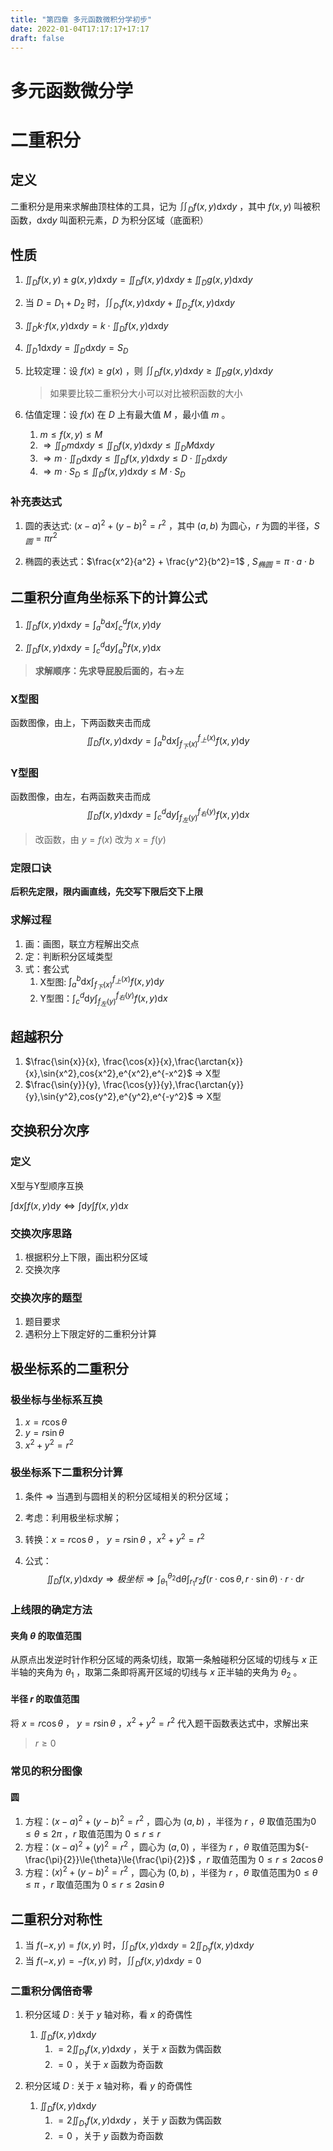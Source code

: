 ```yaml
---
title: "第四章 多元函数微积分学初步"
date: 2022-01-04T17:17:17+17:17
draft: false
---
```


<!--more-->

# 多元函数微分学

# 二重积分

## 定义

二重积分是用来求解曲顶柱体的工具，记为 $\iint_{D}{f(x,y)}\text{d}x\text{d}y$ ，其中 $f(x, y)$ 叫被积函数，$\text{d}x\text{d}y$ 叫面积元素，$D$ 为积分区域（底面积）

## 性质

1.  $\iint_{D}{f(x,y)}\pm{g(x,y)}\text{d}x\text{d}y=\iint_{D}{f(x,y)}\text{d}x\text{d}y\pm\iint_{D}{g(x,y)}\text{d}x\text{d}y$ 
2. 当 $D=D_1+D_2$ 时，$\iint_{D_1}{f(x,y)}\text{d}x\text{d}y+\iint_{D_2}{f(x,y)}\text{d}x\text{d}y$ 

3. $\iint_{D}{k\cdot}{f(x,y)}\text{d}x\text{d}y = k\cdot\iint_{D}{f(x,y)}\text{d}x\text{d}y$

4. $\iint_{D}{1}\text{d}x\text{d}y = \iint_{D}\text{d}x\text{d}y=S_D$

5. 比较定理：设 ${f(x)}\ge{g(x)}$ ，则 $\iint_{D}{f(x,y)}\text{d}x\text{d}y \ge \iint_{D}{g(x,y)}\text{d}x\text{d}y$ 

   > 如果要比较二重积分大小可以对比被积函数的大小

6. 估值定理：设 $f(x)$ 在 $D$ 上有最大值 $M$ ，最小值 $m$ 。
   1. $m \le f(x, y) \le M$
   2. $\Longrightarrow \iint_{D}{m}\text{d}x\text{d}y \le \iint_{D}{f(x,y)}\text{d}x\text{d}y \le \iint_{D}{M}\text{d}x\text{d}y$
   3. $\Longrightarrow m\cdot\iint_{D}\text{d}x\text{d}y \le \iint_{D}{f(x,y)}\text{d}x\text{d}y \le D\cdot\iint_{D}\text{d}x\text{d}y$
   4. $\Longrightarrow m\cdot{S_{D}} \le \iint_{D}{f(x,y)}\text{d}x\text{d}y \le M\cdot{S_{D}}$

### 补充表达式

1. 圆的表达式: $(x-a)^{2}+(y-b)^{2}=r^{2}$ ，其中 $(a, b)$ 为圆心，$r$ 为圆的半径，$S_{圆}=\pi{r}^{2}$

2. 椭圆的表达式：$\frac{x^2}{a^2} + \frac{y^2}{b^2}=1$ , $S_{椭圆} = \pi\cdot{a}\cdot{b}$ 

##  二重积分直角坐标系下的计算公式

1. $\iint_D{f(x,y)}\text{d}x\text{d}y = \int_{a}^{b}\text{d}x\int_{c}^{d}f(x, y)\text{d}y$

2. $\iint_D{f(x,y)}\text{d}x\text{d}y = \int_{c}^{d}\text{d}y\int_{a}^{b}f(x, y)\text{d}x$

> **求解顺序：先求导屁股后面的，右→左**

### X型图

函数图像，由上，下两函数夹击而成
$$
\iint_{D}{f(x,y)}\text{d}x\text{d}y = \int_{a}^{b}\text{d}x\int_{f_{下}(x)}^{f_{上}(x)}f(x, y)\text{d}y
$$

### Y型图

函数图像，由左，右两函数夹击而成
$$
\iint_D{f(x,y)}\text{d}x\text{d}y = \int_{c}^{d}\text{d}y\int_{f_{左}(y)}^{f_{右}(y)}f(x, y)\text{d}x
$$

> 改函数，由 $y = f(x)$ 改为 $x=f(y)$

### 定限口诀

**后积先定限，限内画直线，先交写下限后交下上限**

### 求解过程

1. 画：画图，联立方程解出交点
2. 定：判断积分区域类型
3. 式：套公式
   1. X型图: $\int_{a}^{b}\text{d}x\int_{f_{下}(x)}^{f_{上}(x)}f(x, y)\text{d}y$
   2. Y型图：$\int_{c}^{d}\text{d}y\int_{f_{左}(y)}^{f_{右}(y)}f(x, y)\text{d}x$

## 超越积分

1. $\frac{\sin{x}}{x}, \frac{\cos{x}}{x},\frac{\arctan{x}}{x},\sin{x^2},cos{x^2},e^{x^2},e^{-x^2}$ => X型
2. $\frac{\sin{y}}{y}, \frac{\cos{y}}{y},\frac{\arctan{y}}{y},\sin{y^2},cos{y^2},e^{y^2},e^{-y^2}$ => X型

## 交换积分次序

### 定义

X型与Y型顺序互换

$\int\text{d}x\int{f(x,y)}\text{d}y \Longleftrightarrow \int\text{d}y\int{f(x,y)}\text{d}x$

### 交换次序思路

1. 根据积分上下限，画出积分区域
2. 交换次序

### 交换次序的题型

1. 题目要求
2. 遇积分上下限定好的二重积分计算

## 极坐标系的二重积分

### 极坐标与坐标系互换

1. $x=r\cos\theta$
2. $y=r\sin\theta$
3. $x^2+y^2=r^2$

### 极坐标系下二重积分计算

1. 条件 => 当遇到与圆相关的积分区域相关的积分区域；
2. 考虑：利用极坐标求解；
3. 转换：$x=r\cos\theta$ ， $y=r\sin\theta$ ，$x^2+y^2=r^2$

4. 公式：
   $$
   \iint_{D}{f(x,y)}\text{d}x\text{d}y \Longrightarrow 极坐标 \Longrightarrow \int_{\theta_1}^{\theta_2}\text{d}\theta\int_{r_1}{r_2}f(r\cdot\cos{\theta}, r\cdot\sin{\theta})\cdot{r}\cdot\text{d}r
   $$

### 上线限的确定方法

#### 夹角 $\theta$ 的取值范围

从原点出发逆时针作积分区域的两条切线，取第一条触碰积分区域的切线与 $x$ 正半轴的夹角为 $\theta_1$ ，取第二条即将离开区域的切线与 $x$ 正半轴的夹角为 $\theta_2$ 。

#### 半径 $r$ 的取值范围

将 $x=r\cos\theta$ ， $y=r\sin\theta$ ，$x^2+y^2=r^2$ 代入题干函数表达式中，求解出来

> ${r}\ge{0}$

### 常见的积分图像

#### 圆

1. 方程：$(x-a)^{2}+(y-b)^{2}=r^{2}$ ，圆心为 $(a, b)$ ，半径为 $r$ ，$\theta$ 取值范围为${0}\le{\theta}\le{2\pi}$ ，$r$ 取值范围为 ${0}\le{r}\le{r}$ 
2. 方程：$(x-a)^{2}+(y)^{2}=r^{2}$ ，圆心为 $(a, 0)$ ，半径为 $r$ ，$\theta$ 取值范围为${-\frac{\pi}{2}}\le{\theta}\le{\frac{\pi}{2}}$ ，$r$ 取值范围为 ${0}\le{r}\le{2a\cos\theta}$ 
3. 方程：$(x)^{2}+(y-b)^{2}=r^{2}$ ，圆心为 $(0, b)$ ，半径为 $r$ ，$\theta$ 取值范围为${0}\le{\theta}\le{\pi}$ ，$r$ 取值范围为 ${0}\le{r}\le{2a\sin\theta}$ 

## 二重积分对称性

1. 当 $f(-x,y)=f(x,y)$ 时，$\iint_{D}{f(x,y)}\text{d}x\text{d}y=2\iint_{D_{1}}{f(x,y)\text{d}x\text{d}y}$
2. 当 $f(-x,y)=-f(x,y)$ 时，$\iint_{D}{f(x,y)}\text{d}x\text{d}y=0$

### 二重积分偶倍奇零

1. 积分区域 $D$ : 关于 $y$ 轴对称，看 $x$ 的奇偶性
   1. $\iint_{D}{f(x,y)}\text{d}{x}\text{d}{y}$
      1. $=2\iint_{D_1}{f(x,y)}\text{d}x\text{d}y$ ，关于 $x$ 函数为偶函数
      2.  $=0$ ，关于 $x$ 函数为奇函数

2. 积分区域 $D$ : 关于 $x$ 轴对称，看 $y$ 的奇偶性
   1. $\iint_{D}{f(x,y)}\text{d}{x}\text{d}{y}$
      1. $=2\iint_{D_1}{f(x,y)}\text{d}x\text{d}y$ ，关于 $y$ 函数为偶函数
      2. $=0$ ，关于 $y$ 函数为奇函数

